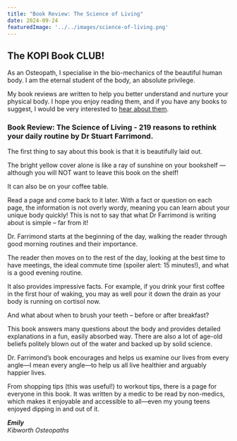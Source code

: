 ```yaml
---
title: "Book Review: The Science of Living"
date: 2024-09-24
featuredImage: '../../images/science-of-living.png'
---
```


## The KOPI Book CLUB!

As an Osteopath, I specialise in the bio-mechanics of the beautiful human body. I am the eternal student of the body, an absolute privilege.

My book reviews are written to help you better understand and nurture your physical body. I hope you enjoy reading them, and if you have any books to suggest, I would be very interested to [hear about them](mailto:info@kibworthosteopaths.co.uk).

### Book Review: The Science of Living - 219 reasons to rethink your daily routine by Dr Stuart Farrimond.

The first thing to say about this book is that it is beautifully laid out.

The bright yellow cover alone is like a ray of sunshine on your bookshelf — although you will NOT want to leave this book on the shelf!

It can also be on your coffee table.

Read a page and come back to it later. With a fact or question on each page, the information is not overly wordy, meaning you can learn about your unique body quickly! This is not to say that what Dr Farrimond is writing about is simple – far from it!

Dr. Farrimond starts at the beginning of the day, walking the reader through good morning routines and their importance.

The reader then moves on to the rest of the day, looking at the best time to have meetings, the ideal commute time (spoiler alert: 15 minutes!), and what is a good evening routine.

It also provides impressive facts. For example, if you drink your first coffee in the first hour of waking, you may as well pour it down the drain as your body is running on cortisol now.

And what about when to brush your teeth – before or after breakfast?

This book answers many questions about the body and provides detailed explanations in a fun, easily absorbed way. There are also a lot of age-old beliefs politely blown out of the water and backed up by solid science.

Dr. Farrimond’s book encourages and helps us examine our lives from every angle—I mean every angle—to help us all live healthier and arguably happier lives.

From shopping tips (this was useful!) to workout tips, there is a page for everyone in this book. It was written by a medic to be read by non-medics, which makes it enjoyable and accessible to all—even my young teens enjoyed dipping in and out of it.

***Emily***
<br />
*Kibworth Osteopaths*